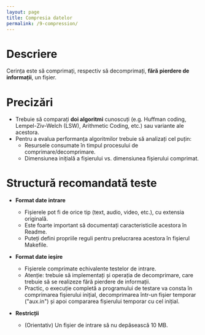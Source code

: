 ```yaml
---
layout: page
title: Compresia datelor
permalink: /9-compression/
---
```


# Descriere

Cerința este să comprimați, respectiv să decomprimați, **fără pierdere de informații**, un fișier.

# Precizări

- Trebuie să comparați **doi algoritmi** cunoscuți (e.g. Huffman coding, Lempel-Ziv-Welch (LSW), Arithmetic Coding, etc.) sau variante ale acestora.
- Pentru a evalua performanța algoritmilor trebuie să analizați cel puțin:
    - Resursele consumate în timpul procesului de comprimare/decomprimare.
    - Dimensiunea inițială a fișierului vs. dimensiunea fișierului comprimat.
    
# Structură recomandată teste

- **Format date intrare**

    - Fișierele pot fi de orice tip (text, audio, video, etc.), cu extensia originală.
    - Este foarte important să documentați caracteristicile acestora în Readme.
    - Puteți defini propriile reguli pentru prelucrarea acestora în fișierul Makefile.

- **Format date ieșire**

    - Fișierele comprimate echivalente testelor de intrare.
    - Atenție: trebuie să implementați și operația de decomprimare, care trebuie să se realizeze fără pierdere de informații. 
    - Practic, o execuție completă a programului de testare va consta în comprimarea fișierului inițial, decomprimarea într-un fișier temporar ("aux.in") și apoi compararea fișierului temporar cu cel inițial.

- **Restricții**

    - (Orientativ) Un fișier de intrare să nu depăsească 10 MB.
    
